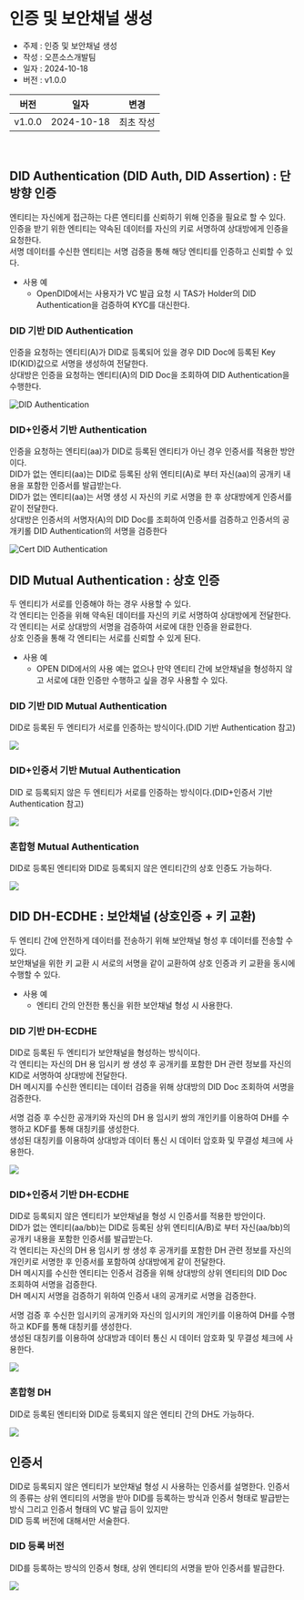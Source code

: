 <!-- 개별 문서는 향후에 병합될 수 있으므로, 목차는 사용하지 않습니다. -->

# 인증 및 보안채널 생성

- 주제 : 인증 및 보안채널 생성
- 작성 : 오픈소스개발팀
- 일자 : 2024-10-18
- 버전 : v1.0.0

| 버전 | 일자       | 변경         |
| ------- | ---------- | --------------- |
| v1.0.0  | 2024-10-18 | 최초 작성 |

<br>

## DID Authentication (DID Auth, DID Assertion) : 단방향 인증
엔티티는 자신에게 접근하는 다른 엔티티를 신뢰하기 위해 인증을 필요로 할 수 있다.<br>
인증을 받기 위한 엔티티는 약속된 데이터를 자신의 키로 서명하여 상대방에게 인증을 요청한다.<br>
서명 데이터를 수신한 엔티티는 서명 검증을 통해 해당 엔티티를 인증하고 신뢰할 수 있다.
- 사용 예
    - OpenDID에서는 사용자가 VC 발급 요청 시 TAS가 Holder의 DID Authentication을 검증하여 KYC를 대신한다.
### DID 기반 DID Authentication
인증을 요청하는 엔티티(A)가 DID로 등록되어 있을 경우 DID Doc에 등록된 Key ID(KID)값으로 서명을 생성하여 전달한다.<br>
상대방은 인증을 요청하는 엔티티(A)의 DID Doc을 조회하여 DID Authentication을 수행한다.

![DID Authentication](./images/authentication_did.svg)

### DID+인증서 기반 Authentication
인증을 요청하는 엔티티(aa)가 DID로 등록된 엔티티가 아닌 경우 인증서를 적용한 방안이다.<br>
DID가 없는 엔티티(aa)는 DID로 등록된 상위 엔티티(A)로 부터 자신(aa)의 공개키 내용을 포함한 인증서를 발급받는다.<br>
DID가 없는 엔티티(aa)는 서명 생성 시 자신의 키로 서명을 한 후 상대방에게 인증서를 같이 전달한다.<br>
상대방은 인증서의 서명자(A)의 DID Doc를 조회하여 인증서를 검증하고 인증서의 공개키롤 DID Authentication의 서명을 검증한다

![Cert DID Authentication](./images/authentication_cert_did.svg)

## DID Mutual Authentication : 상호 인증
두 엔티티가 서로를 인증해야 하는 경우 사용할 수 있다.<br>
각 엔티티는 인증을 위해 약속된 데이터를 자신의 키로 서명하여 상대방에게 전달한다.<br>
각 엔티티는 서로 상대방의 서명을 검증하여 서로에 대한 인증을 완료한다.<br>
상호 인증을 통해 각 엔티티는 서로를 신뢰할 수 있게 된다.
- 사용 예
    - OPEN DID에서의 사용 예는 없으나 만약 엔티티 간에 보안채널을 형성하지 않고 서로에 대한 인증만 수행하고 싶을 경우 사용할 수 있다.

### DID 기반 DID Mutual Authentication
DID로 등록된 두 엔티티가 서로를 인증하는 방식이다.(DID 기반 Authentication 참고)

![](./images/authentication_did_mutual.svg)

### DID+인증서 기반 Mutual Authentication
DID 로 등록되지 않은 두 엔티티가 서로를 인증하는 방식이다.(DID+인증서 기반 Authentication 참고)

![](./images/authentication_cert_did_mutual.svg)

### 혼합형 Mutual Authentication
DID로 등록된 엔티티와 DID로 등록되지 않은 엔티티간의 상호 인증도 가능하다.

![](./images/authentication_mix_mutual.svg)


## DID DH-ECDHE : 보안채널 (상호인증 + 키 교환)
두 엔티티 간에 안전하게 데이터를 전송하기 위해 보안채널 형성 후 데이터를 전송할 수 있다.<br>
보안채널을 위한 키 교환 시 서로의 서명을 같이 교환하여 상호 인증과 키 교환을 동시에 수행할 수 있다.
- 사용 예
    - 엔티티 간의 안전한 통신을 위한 보안채널 형성 시 사용한다.

### DID 기반 DH-ECDHE
DID로 등록된 두 엔티티가 보안채널을 형성하는 방식이다.<br>
각 엔티티는 자신의 DH 용 임시키 쌍 생성 후 공개키를 포함한 DH 관련 정보를 자신의 KID로 서명하여 상대방에 전달한다.<br>
DH 메시지를 수신한 엔티티는 데이터 검증을 위해 상대방의 DID Doc 조회하여 서명을 검증한다.<br>

서명 검증 후 수신한 공개키와 자신의 DH 용 임시키 쌍의 개인키를 이용하여 DH를 수행하고 KDF를 통해 대칭키를 생성한다.<br>
생성된 대칭키를 이용하여 상대방과 데이터 통신 시 데이터 암호화 및 무결성 체크에 사용한다.<br>

![](./images/authentication_did_dh_ecdhe.svg)

### DID+인증서 기반 DH-ECDHE
DID로 등록되지 않은 엔티티가 보안채널을 형성 시 인증서를 적용한 방안이다.<br>
DID가 없는 엔티티(aa/bb)는 DID로 등록된 상위 엔티티(A/B)로 부터 자신(aa/bb)의 공개키 내용을 포함한 인증서를 발급받는다.<br>
각 엔티티는 자신의 DH 용 임시키 쌍 생성 후 공개키를 포함한 DH 관련 정보를 자신의 개인키로 서명한 후 인증서를 포함하여 상대방에게 같이 전달한다.<br>
DH 메시지를 수신한 엔티티는 인증서 검증을 위해 상대방의 상위 엔티티의 DID Doc 조회하여 서명을 검증한다.<br>
DH 메시지 서명을 검증하기 위하여 인증서 내의 공개키로 서명을 검증한다.<br>

서명 검증 후 수신한 임시키의 공개키와 자신의 임시키의 개인키를 이용하여 DH를 수행하고 KDF를 통해 대칭키를 생성한다.<br>
생성된 대칭키를 이용하여 상대방과 데이터 통신 시 데이터 암호화 및 무결성 체크에 사용한다.

![](./images/authentication_cert_did_dh.svg)

### 혼합형 DH
DID로 등록된 엔티티와 DID로 등록되지 않은 엔티티 간의 DH도 가능하다.

![](./images/authentication_mix_did_dh.svg)


## 인증서
DID로 등록되지 않은 엔티티가 보안채널 형성 시 사용하는 인증서를 설명한다.
인증서의 종류는 상위 엔티티의 서명을 받아 DID를 등록하는 방식과 인증서 형태로 발급받는 방식 그리고 인증서 형태의 VC 발급 등이 있지만<br>
DID 등록 버전에 대해서만 서술한다.

### DID 등록 버전
DID를 등록하는 방식의 인증서 형태, 상위 엔티티의 서명을 받아 인증서를 발급한다.<br>

![](./images/authentication_device_key_did.svg)
